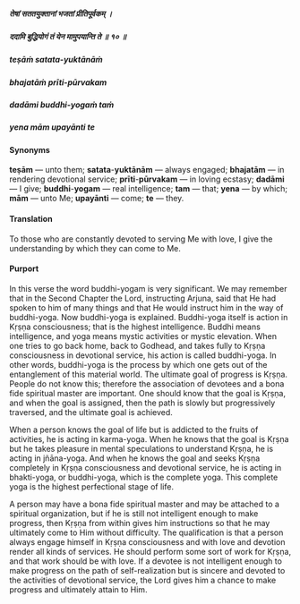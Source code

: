 ##### तेषां सततयुक्तानां भजतां प्रीतिपूर्वकम् ।
##### ददामि बुद्धियोगं तं येन मामुपयान्ति ते ॥ १० ॥

##### teṣāṁ satata-yuktānāṁ
##### bhajatāṁ prīti-pūrvakam
##### dadāmi buddhi-yogaṁ taṁ
##### yena mām upayānti te

#### Synonyms

**teṣām** — unto them; **satata**-**yuktānām** — always engaged; **bhajatām** — in rendering devotional service; **prīti**-**pūrvakam** — in loving ecstasy; **dadāmi** — I give; **buddhi**-**yogam** — real intelligence; **tam** — that; **yena** — by which; **mām** — unto Me; **upayānti** — come; **te** — they.

#### Translation

To those who are constantly devoted to serving Me with love, I give the understanding by which they can come to Me.

#### Purport

In this verse the word buddhi-yogam is very significant. We may remember that in the Second Chapter the Lord, instructing Arjuna, said that He had spoken to him of many things and that He would instruct him in the way of buddhi-yoga. Now buddhi-yoga is explained. Buddhi-yoga itself is action in Kṛṣṇa consciousness; that is the highest intelligence. Buddhi means intelligence, and yoga means mystic activities or mystic elevation. When one tries to go back home, back to Godhead, and takes fully to Kṛṣṇa consciousness in devotional service, his action is called buddhi-yoga. In other words, buddhi-yoga is the process by which one gets out of the entanglement of this material world. The ultimate goal of progress is Kṛṣṇa. People do not know this; therefore the association of devotees and a bona fide spiritual master are important. One should know that the goal is Kṛṣṇa, and when the goal is assigned, then the path is slowly but progressively traversed, and the ultimate goal is achieved.

When a person knows the goal of life but is addicted to the fruits of activities, he is acting in karma-yoga. When he knows that the goal is Kṛṣṇa but he takes pleasure in mental speculations to understand Kṛṣṇa, he is acting in jñāna-yoga. And when he knows the goal and seeks Kṛṣṇa completely in Kṛṣṇa consciousness and devotional service, he is acting in bhakti-yoga, or buddhi-yoga, which is the complete yoga. This complete yoga is the highest perfectional stage of life.

A person may have a bona fide spiritual master and may be attached to a spiritual organization, but if he is still not intelligent enough to make progress, then Kṛṣṇa from within gives him instructions so that he may ultimately come to Him without difficulty. The qualification is that a person always engage himself in Kṛṣṇa consciousness and with love and devotion render all kinds of services. He should perform some sort of work for Kṛṣṇa, and that work should be with love. If a devotee is not intelligent enough to make progress on the path of self-realization but is sincere and devoted to the activities of devotional service, the Lord gives him a chance to make progress and ultimately attain to Him.
